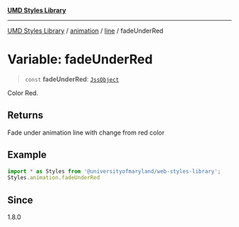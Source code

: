 [**UMD Styles Library**](../../../../README.md)

***

[UMD Styles Library](../../../../README.md) / [animation](../../../README.md) / [line](../README.md) / fadeUnderRed

# Variable: fadeUnderRed

> `const` **fadeUnderRed**: [`JssObject`](../../../../utilities/namespaces/transform/type-aliases/JssObject.md)

Color Red.

## Returns

Fade under animation line with change from red color

## Example

```typescript
import * as Styles from '@universityofmaryland/web-styles-library';
Styles.animation.fadeUnderRed
```

## Since

1.8.0
